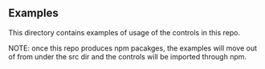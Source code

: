 ## Examples
This directory contains examples of usage of the controls in this repo.

NOTE: once this repo produces npm pacakges, the examples
will move out of from under the src dir and the controls
will be imported through npm.